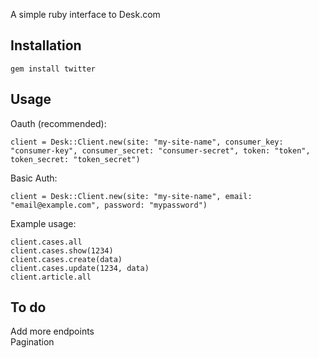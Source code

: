 A simple ruby interface to Desk.com

## Installation
    gem install twitter

## Usage

Oauth (recommended):

    client = Desk::Client.new(site: "my-site-name", consumer_key: "consumer-key", consumer_secret: "consumer-secret", token: "token", token_secret: "token_secret")

Basic Auth:

    client = Desk::Client.new(site: "my-site-name", email: "email@example.com", password: "mypassword")

Example usage:

    client.cases.all
    client.cases.show(1234)
    client.cases.create(data)
    client.cases.update(1234, data)
    client.article.all

## To do

Add more endpoints  
Pagination
